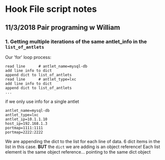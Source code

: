 # Hook File script notes

## 11/3/2018  Pair programing w William

### 1. Getting multiple iterations of the same antlet_info in the `list_of_antlets`

Our 'for' loop process:

    read line      # antlet_name=mysql-db
    add line info to dict
    append dict to list_of_antlets
    read line      # antlet_type=lxc
    add line info to dict
    append dict to list_of_antlets
    ...

if we only use info for a single antlet

    antlet_name=mysql-db
    antlet_type=lxc
    antlet_ip=10.1.1.10
    host_ip=192.168.1.3
    portmap=1111:1111
    portmap=2222:2222

We are appending the dict to the list for each line of data.  6 dict items in the list in this case.
**BUT**   the `dict` we are adding is an object reference!
Each list element is the same object reference... pointing to the same dict object 